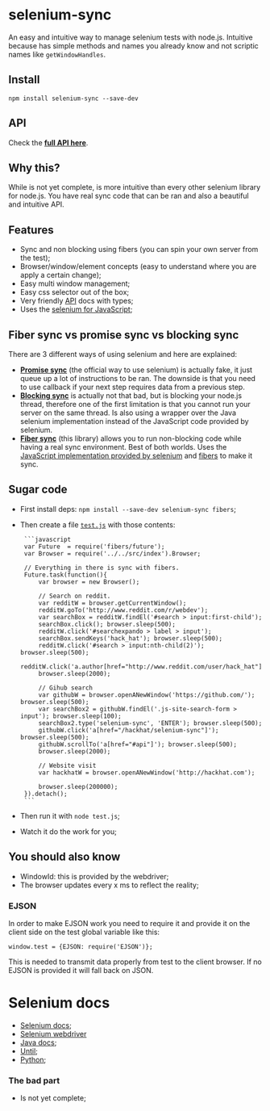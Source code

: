 # selenium-sync

An easy and intuitive way to manage selenium tests with node.js.
Intuitive because has simple methods and names you already know and not
scriptic names like `getWindowHandles`.



## Install

    npm install selenium-sync --save-dev


## API

Check the **[full API here](https://rawgit.com/hackhat/selenium-sync/master/docs/jsduck/index.html)**.

## Why this?

While is not yet complete, is more intuitive than every other selenium
library for node.js. You have real sync code that can be ran and also
a beautiful and intuitive API.



## Features

 - Sync and non blocking using fibers (you can spin your own server from the test);
 - Browser/window/element concepts (easy to understand where you are apply a certain change);
 - Easy multi window management;
 - Easy css selector out of the box;
 - Very friendly [API](https://rawgit.com/hackhat/selenium-sync/master/docs/jsduck/index.html) docs with types; 
 - Uses the [selenium for JavaScript](http://selenium.googlecode.com/git/docs/api/javascript/index.html);


## Fiber sync vs promise sync vs blocking sync

There are 3 different ways of using selenium and here are explained:

 - [**Promise sync**](https://code.google.com/p/selenium/wiki/WebDriverJs) (the official way to use selenium) is actually fake, it just queue up a lot of instructions to be ran. The downside is that you need to use callback if your next step requires data from a previous step. 
 - [**Blocking sync**](https://github.com/jsdevel/webdriver-sync) is actually not that bad, but is blocking your node.js thread, therefore one of the first limitation is that you cannot run your server on the same thread. Is also using a wrapper over the Java selenium implementation instead of the JavaScript code provided by selenium.
 - [**Fiber sync**](https://github.com/hackhat/selenium-sync) (this library) allows you to run non-blocking code while having a real sync environment. Best of both worlds. Uses the [JavaScript implementation provided by selenium](https://code.google.com/p/selenium/wiki/WebDriverJs) and [fibers](https://github.com/laverdet/node-fibers) to make it sync.



## Sugar code

 - First install deps: `npm install --save-dev selenium-sync fibers`;

 - Then create a file [`test.js`](./examples/readme/test.js) with those contents:


        ```javascript
        var Future  = require('fibers/future');
        var Browser = require('../../src/index').Browser;

        // Everything in there is sync with fibers.
        Future.task(function(){
            var browser = new Browser();

            // Search on reddit.
            var redditW = browser.getCurrentWindow();
            redditW.goTo('http://www.reddit.com/r/webdev');
            var searchBox = redditW.findEl('#search > input:first-child');
            searchBox.click(); browser.sleep(500);
            redditW.click('#searchexpando > label > input');
            searchBox.sendKeys('hack_hat'); browser.sleep(500);
            redditW.click('#search > input:nth-child(2)'); browser.sleep(500);
            redditW.click('a.author[href="http://www.reddit.com/user/hack_hat"]');
            browser.sleep(2000);

            // Gihub search
            var githubW = browser.openANewWindow('https://github.com/'); browser.sleep(500);
            var searchBox2 = githubW.findEl('.js-site-search-form > input'); browser.sleep(100);
            searchBox2.type('selenium-sync', 'ENTER'); browser.sleep(500);
            githubW.click('a[href="/hackhat/selenium-sync"]'); browser.sleep(500);
            githubW.scrollTo('a[href="#api"]'); browser.sleep(500);
            browser.sleep(2000);

            // Website visit
            var hackhatW = browser.openANewWindow('http://hackhat.com');

            browser.sleep(200000);
        }).detach();
        ```


 - Then run it with `node test.js`;

 - Watch it do the work for you;



## You should also know

 - WindowId: this is provided by the webdriver;
 - The browser updates every x ms to reflect the reality;


### EJSON

In order to make EJSON work you need to require it and provide it on the client side
on the test global variable like this:

    window.test = {EJSON: require('EJSON')};

This is needed to transmit data properly from test to the client browser. If no EJSON is provided it will fall back on JSON.

# Selenium docs

 - [Selenium docs](http://selenium.googlecode.com/git/docs/api/javascript/index.html);
 - [Selenium webdriver](http://selenium.googlecode.com/git/docs/api/javascript/class_webdriver_WebDriver.html)
 - [Java docs](http://selenium.googlecode.com/git/docs/api/java/org/openqa/selenium/package-summary.html);
 - [Until](http://selenium.googlecode.com/git/docs/api/javascript/source/lib/webdriver/until.js.src.html);
 - [Python](http://selenium-python.readthedocs.org/api.html#selenium.webdriver.remote.webdriver.WebDriver.current_window_handle);



### The bad part

 - Is not yet complete;
